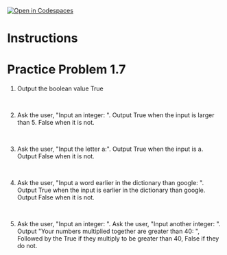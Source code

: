 [![Open in Codespaces](https://classroom.github.com/assets/launch-codespace-2972f46106e565e64193e422d61a12cf1da4916b45550586e14ef0a7c637dd04.svg)](https://classroom.github.com/open-in-codespaces?assignment_repo_id=16160310)
# Instructions  

# Practice Problem 1.7

1. Output the boolean value True

</br>

2. Ask the user, "Input an integer: ".  Output True when the input is larger than 5.  False when it is not.

</br>

3. Ask the user, "Input the letter a:". Output True when the input is a.  Output False when it is not.

</br>

4. Ask the user, "Input a word earlier in the dictionary than google: ". Output True when the input is earlier in the dictionary than google.  Output False when it is not.

</br>

5. Ask the user, "Input an integer: ".  Ask the user, "Input another integer: ".  Output "Your numbers multiplied together are greater than 40: ", Followed by the True if they multiply to be greater than 40, False if they do not.

